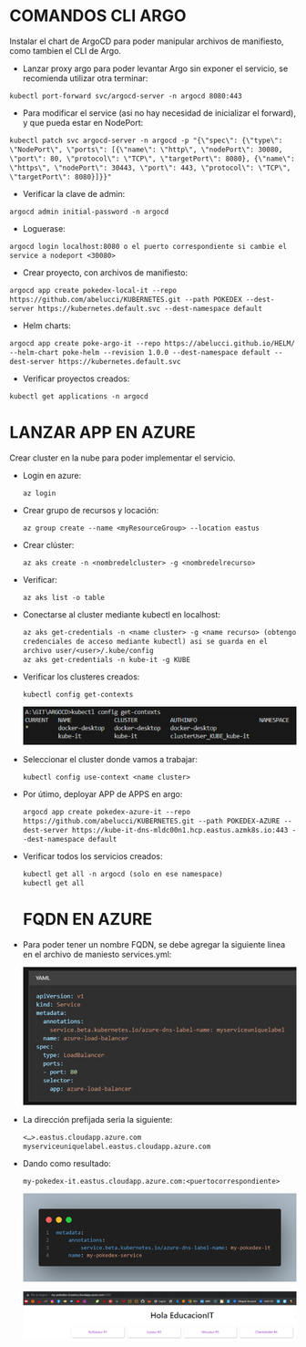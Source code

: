 # **COMANDOS CLI ARGO**

Instalar el chart de ArgoCD para poder manipular archivos de manifiesto, como tambien el CLI de Argo.

* Lanzar proxy argo para poder levantar Argo sin exponer el servicio, se recomienda utilizar otra terminar:

```
kubectl port-forward svc/argocd-server -n argocd 8080:443
```

* Para modificar el service (asi no hay necesidad de inicializar el forward), y que pueda estar en NodePort:

```
kubectl patch svc argocd-server -n argocd -p "{\"spec\": {\"type\": \"NodePort\", \"ports\": [{\"name\": \"http\", \"nodePort\": 30080, \"port\": 80, \"protocol\": \"TCP\", \"targetPort\": 8080}, {\"name\": \"https\", \"nodePort\": 30443, \"port\": 443, \"protocol\": \"TCP\", \"targetPort\": 8080}]}}"
```

* Verificar la clave de admin:

```
argocd admin initial-password -n argocd
```

* Loguerase:

```
argocd login localhost:8080 o el puerto correspondiente si cambie el service a nodeport <30080>
```

* Crear proyecto, con archivos de manifiesto:

```
argocd app create pokedex-local-it --repo https://github.com/abelucci/KUBERNETES.git --path POKEDEX --dest-server https://kubernetes.default.svc --dest-namespace default
```

* Helm charts:

```
argocd app create poke-argo-it --repo https://abelucci.github.io/HELM/ --helm-chart poke-helm --revision 1.0.0 --dest-namespace default --dest-server https://kubernetes.default.svc

```


* Verificar proyectos creados:

```
kubectl get applications -n argocd
```

# **LANZAR APP EN AZURE**

Crear cluster en la nube para poder implementar el servicio.

* Login en azure:

  ```
  az login
  ```
* Crear grupo de recursos y locación:

  ```
  az group create --name <myResourceGroup> --location eastus
  ```
* Crear clúster:

  ```
  az aks create -n <nombredelcluster> -g <nombredelrecurso>
  ```
* Verificar:

  ```
  az aks list -o table
  ```
* Conectarse al cluster mediante kubectl en localhost:

  ```
  az aks get-credentials -n <name cluster> -g <name recurso> (obtengo credenciales de acceso mediante kubectl) asi se guarda en el archivo user/<user>/.kube/config
  az aks get-credentials -n kube-it -g KUBE
  ```
* Verificar los clusteres creados:

  ```
  kubectl config get-contexts
  ```
  ![1715779830400.png](./images/1715779830400.png)
* Seleccionar el cluster donde vamos a trabajar:

  ```
  kubectl config use-context <name cluster>
  ```
* Por útimo, deployar APP de APPS en argo:

  ```
  argocd app create pokedex-azure-it --repo https://github.com/abelucci/KUBERNETES.git --path POKEDEX-AZURE --dest-server https://kube-it-dns-mldc00n1.hcp.eastus.azmk8s.io:443 --dest-namespace default
  ```
* Verificar todos los servicios creados:

  ```
  kubectl get all -n argocd (solo en ese namespace)
  kubectl get all
  ```
  # **FQDN EN AZURE**
* Para poder tener un nombre FQDN, se debe agregar la siguiente linea en el archivo de maniesto services.yml:

  ![1715785677345.png](./images/1715785677345.png)
* La dirección prefijada seria la siguiente:

  ```
  <…>.eastus.cloudapp.azure.com
  myserviceuniquelabel.eastus.cloudapp.azure.com

  ```
* Dando como resultado:

  ```
  my-pokedex-it.eastus.cloudapp.azure.com:<puertocorrespondiente>

  ```
  ![1715785774095.png](./images/1715785774095.png)

  ![1715785774095.png](./images/1715785317936.png)
